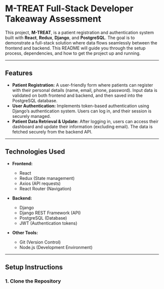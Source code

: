 # M-TREAT Full-Stack Developer Takeaway Assessment

This project, **M-TREAT**, is a patient registration and authentication system built with **React**, **Redux**, **Django**, and **PostgreSQL**. The goal is to demonstrate a full-stack solution where data flows seamlessly between the frontend and backend. This README will guide you through the setup process, dependencies, and how to get the project up and running.

---

## Features

- **Patient Registration:** A user-friendly form where patients can register with their personal details (name, email, phone, password). Input data is validated on both frontend and backend, and then saved into the PostgreSQL database.
- **User Authentication:** Implements token-based authentication using Django’s authentication system. Users can log in, and their session is securely managed.
- **Patient Data Retrieval & Update:** After logging in, users can access their dashboard and update their information (excluding email). The data is fetched securely from the backend API.

---

## Technologies Used

- **Frontend:**
  - React
  - Redux (State management)
  - Axios (API requests)
  - React Router (Navigation)
  
- **Backend:**
  - Django
  - Django REST Framework (API)
  - PostgreSQL (Database)
  - JWT (Authentication tokens)
  
- **Other Tools:**
  - Git (Version Control)
  - Node.js (Development Environment)

---

## Setup Instructions

### 1. Clone the Repository
